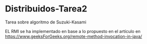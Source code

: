 # Distribuidos-Tarea2
Tarea sobre algoritmo de Suzuki-Kasami

EL RMI se ha implementado en base a lo propuesto en el artículo en https://www.geeksForGeeks.org/remote-method-invocation-in-java/
